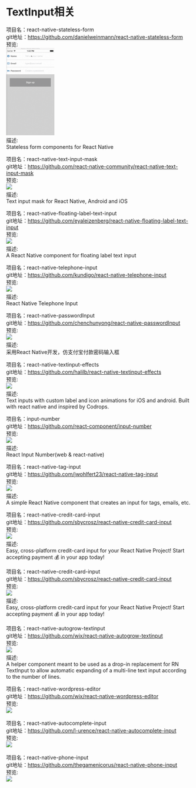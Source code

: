 # TextInput相关



项目名：react-native-stateless-form<br>
git地址：https://github.com/danielweinmann/react-native-stateless-form<br>
预览:<br>
<img src="https://raw.githubusercontent.com/danielweinmann/react-native-stateless-form/master/StatelessForm.gif" width="26%"/>
<br>
描述:<br>
Stateless form components for React Native
<br>

项目名：react-native-text-input-mask<br>
git地址：https://github.com/react-native-community/react-native-text-input-mask<br>
预览:<br>
<img src="https://camo.githubusercontent.com/fa39166ee939d1b4de41dafe9cf63652d5b2e011/68747470733a2f2f73332e616d617a6f6e6177732e636f6d2f72656163742d6e61746976652d746578742d696e7075742d6d61736b2f72656163742d6e61746976652d746578742d696e7075742d6d61736b2d696f732e676966" width="26%"/>
<br>
描述:<br>
Text input mask for React Native, Android and iOS
<br>

项目名：react-native-floating-label-text-input<br>
git地址：https://github.com/eyaleizenberg/react-native-floating-label-text-input<br>
预览:<br>
<img src="https://camo.githubusercontent.com/c6e6cc357ddace4568caa73feb83ccb24ec34990/687474703a2f2f692e696d6775722e636f6d2f356464644e69782e676966" width="26%"/>
<br>
描述:<br>
A React Native component for floating label text input
<br>

项目名：react-native-telephone-input<br>
git地址：https://github.com/kundigo/react-native-telephone-input<br>
预览:<br>
<img src="https://github.com/kundigo/react-native-telephone-input/raw/master/React_Native_Telephone_Input_Example.gif" width="26%"/>
<br>
描述:<br>
React Native Telephone Input
<br>

项目名：react-native-passwordInput<br>
git地址：https://github.com/chenchunyong/react-native-passwordInput<br>
预览:<br>
<img src="https://github.com/chenchunyong/react-native-passwordInput/raw/master/password.png" width="26%"/>
<br>
描述:<br>
采用React Native开发，仿支付宝付款密码输入框
<br>

项目名：react-native-textinput-effects<br>
git地址：https://github.com/halilb/react-native-textinput-effects<br>
预览:<br>
<img src="https://github.com/halilb/react-native-textinput-effects/raw/master/screenshots/full.gif" width="26%"/>
<br>
描述:<br>
Text inputs with custom label and icon animations for iOS and android. Built with react native and inspired by Codrops.
<br>

项目名：input-number<br>
git地址：https://github.com/react-component/input-number<br>
预览:<br>
<img src="https://camo.githubusercontent.com/13f8444fd3503162e20dc26d603910c640e53c03/68747470733a2f2f7a6f732e616c697061796f626a656374732e636f6d2f726d73706f7274616c2f646f6a76574c7a54536845665341552e706e67" width="26%"/>
<br>
描述:<br>
React Input Number(web & react-native) 
<br>

项目名：react-native-tag-input<br>
git地址：https://github.com/jwohlfert23/react-native-tag-input<br>
预览:<br>
<img src="https://github.com/jwohlfert23/react-native-tag-input/raw/master/example.png" width="26%"/>
<br>
描述:<br>
A simple React Native component that creates an input for tags, emails, etc.
<br>

项目名：react-native-credit-card-input<br>
git地址：https://github.com/sbycrosz/react-native-credit-card-input<br>
预览:<br>
<img src="https://github.com/sbycrosz/react-native-credit-card-input/raw/master/preview-ios.gif?raw=true" width="23%"/>
<br>
描述:<br>
Easy, cross-platform credit-card input for your React Native Project! Start accepting payment 💰 in your app today!
<br>

项目名：react-native-credit-card-input<br>
git地址：https://github.com/sbycrosz/react-native-credit-card-input<br>
预览:<br>
<img src="https://github.com/sbycrosz/react-native-credit-card-input/raw/master/preview-ios.gif?raw=true" width="23%"/>
<br>
描述:<br>
Easy, cross-platform credit-card input for your React Native Project! Start accepting payment 💰 in your app today!
<br>

项目名：react-native-autogrow-textinput<br>
git地址：https://github.com/wix/react-native-autogrow-textinput<br>
预览:<br>
<img src="https://camo.githubusercontent.com/3722efe2eafc5259e682434c511f75b11cd80105/687474703a2f2f692e696d6775722e636f6d2f5a56685a3772352e676966" width="23%"/>
<br>
描述:<br>
A helper component meant to be used as a drop-in replacement for RN TextInput to allow automatic expanding of a multi-line text input according to the number of lines.
<br>

项目名：react-native-wordpress-editor<br>
git地址：https://github.com/wix/react-native-wordpress-editor<br>
预览:<br>
<img src="https://camo.githubusercontent.com/cc1ad95a33b088b03cb57d370acb5d73e1c2052e/687474703a2f2f692e696d6775722e636f6d2f6e46446a4b4f352e706e67" width="23%"/>
<br>

项目名：react-native-autocomplete-input<br>
git地址：https://github.com/l-urence/react-native-autocomplete-input<br>
预览:<br>
<img src="https://raw.githubusercontent.com/l-urence/react-native-autocomplete-input/master/example.gif" width="23%"/>
<br>

项目名：react-native-phone-input<br>
git地址：https://github.com/thegamenicorus/react-native-phone-input<br>
预览:<br>
<img src="https://cloud.githubusercontent.com/assets/21040043/22661097/aa41852e-ecd6-11e6-84da-375cbe05020f.gif" width="23%"/>
<br>
